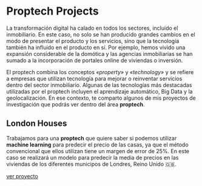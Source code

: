# Proptech Projects

La transformación digital ha calado en todos los sectores, incluido el inmobiliario. En este caso, no solo se han producido grandes cambios en el modo de presentar el producto y los servicios, sino que la tecnología también ha influido en el producto en sí. Por ejemplo, hemos vivido una expansión considerable de la domótica y las agencias inmobiliarias se han sumado a la incorporación de portales online de viviendas o inversión.

El proptech combina los conceptos *«property»* y *«technology»* y se refiere a empresas que utilizan tecnología para mejorar o reinventar servicios dentro del sector inmobiliario. Algunas de las tecnologías más destacadas utilizadas por el proptech incluyen el aprendizaje automático, Big Data y la geolocalización. En ese contexto, te comparto algunos de mis proyectos de investigación que podrás ver dentro del área **proptech**.

## London Houses

Trabajamos para una **proptech** que quiere saber si podemos utilizar **machine learning** para predecir el precio de las casas, ya que el método convencional que ellos utilizan tiene un margen de error de 25%. En este caso se realizará un modelo para predecir la media de precios en las viviendas de los diferentes municipos de Londres, Reino Unido 🇬🇧.

[ver proyecto]()
